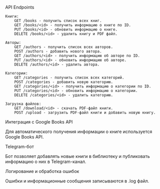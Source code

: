 API Endpoints

    Книги:
        GET /books - получить список всех книг.
        GET /books/<id> - получить информацию о книге по ID.
        PUT /books/<id> - обновить информацию о книге.
        DELETE /books/<id> - удалить книгу и PDF файл.

    Авторы:
        GET /authors - получить список всех авторов.
        POST /authors - добавить нового автора.
        GET /authors/<id> - получить информацию об авторе по ID.
        PUT /authors/<id> - обновить информацию об авторе.
        DELETE /authors/<id> - удалить автора.

    Категории:
        GET /categories - получить список всех категорий.
        POST /categories - добавить новую категорию.
        GET /categories/<id> - получить информацию о категории по ID.
        PUT /categories/<id> - обновить информацию о категории.
        DELETE /categories/<id> - удалить категорию.

    Загрузка файлов:
        GET /download/<id> - скачать PDF-файл книги.
        POST /upload - загрузить PDF-файл книги и добавить новую книгу.

Интеграция с Google Books API

Для автоматического получения информации о книге используется Google Books API. 

Telegram-бот

Бот позволяет добавлять новые книги в библиотеку и публиковать информацию о них в Telegram-канал.

Логирование и обработка ошибок

Ошибки и информационные сообщения записываются в .log файл.